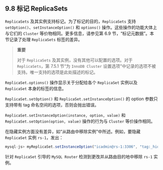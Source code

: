 ## 9.8 标记 ReplicaSets

`ReplicaSets` 及其实例支持标记。为了标记的目的，`ReplicaSets` 支持 `setOption()`、`setInstanceOption()` 和 `options()` 操作。这些操作的功能大体上与它们的 `Cluster` 等价物相同。更多信息，请参见第 6.9 节，“标记元数据”。本节记录了处理 `ReplicaSets` 标签的差异。

> **重要**
>
> 对于 `ReplicaSets` 及其实例，没有其他可以配置的选项。对于 `ReplicaSets`，第 7.5.1 节“为 `InnoDB Cluster` 设置选项”中记录的选项不被支持。唯一支持的选项是此处描述的标记。

`ReplicaSet.options()` 操作显示关于分配给各个 `ReplicaSet` 实例以及 `ReplicaSet` 本身的标签的信息。

`ReplicaSet.setOption()` 和 `ReplicaSet.setInstanceOption()` 的 option 参数只支持带有 tag 命名空间的选项，否则会抛出错误。

`ReplicaSet.setInstanceOption(instance, option, value)` 和 `ReplicaSet.setOption(option, value)` 操作的行为与 `Cluster` 等价操作相同。

在隐藏实例方面没有差异，如“从路由中移除实例”中所述。例如，要隐藏 `ReplicaSet` 实例 `rs-1`，发出：

```js
mysql-js> myReplicaSet.setInstanceOption("icadmin@rs-1:3306", "tag:_hidden", true);
```

针对 `ReplicaSet` 引导的 `MySQL Router` 检测到更改并从路由目的地中移除 `rs-1` 实例。